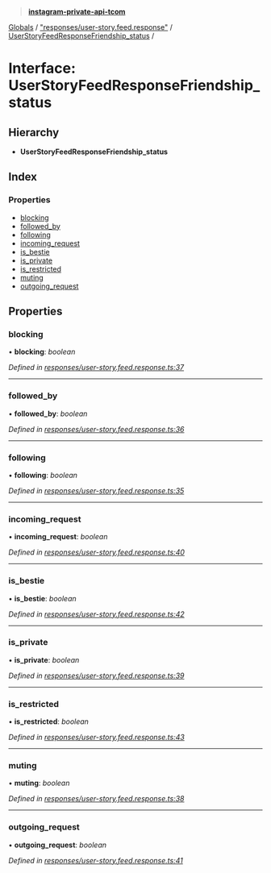 > **[instagram-private-api-tcom](../README.md)**

[Globals](../README.md) / ["responses/user-story.feed.response"](../modules/_responses_user_story_feed_response_.md) / [UserStoryFeedResponseFriendship_status](_responses_user_story_feed_response_.userstoryfeedresponsefriendship_status.md) /

# Interface: UserStoryFeedResponseFriendship_status

## Hierarchy

* **UserStoryFeedResponseFriendship_status**

## Index

### Properties

* [blocking](_responses_user_story_feed_response_.userstoryfeedresponsefriendship_status.md#blocking)
* [followed_by](_responses_user_story_feed_response_.userstoryfeedresponsefriendship_status.md#followed_by)
* [following](_responses_user_story_feed_response_.userstoryfeedresponsefriendship_status.md#following)
* [incoming_request](_responses_user_story_feed_response_.userstoryfeedresponsefriendship_status.md#incoming_request)
* [is_bestie](_responses_user_story_feed_response_.userstoryfeedresponsefriendship_status.md#is_bestie)
* [is_private](_responses_user_story_feed_response_.userstoryfeedresponsefriendship_status.md#is_private)
* [is_restricted](_responses_user_story_feed_response_.userstoryfeedresponsefriendship_status.md#is_restricted)
* [muting](_responses_user_story_feed_response_.userstoryfeedresponsefriendship_status.md#muting)
* [outgoing_request](_responses_user_story_feed_response_.userstoryfeedresponsefriendship_status.md#outgoing_request)

## Properties

###  blocking

• **blocking**: *boolean*

*Defined in [responses/user-story.feed.response.ts:37](https://github.com/cuonglnhust/instagram-private-api-tcom/blob/3e16058/src/responses/user-story.feed.response.ts#L37)*

___

###  followed_by

• **followed_by**: *boolean*

*Defined in [responses/user-story.feed.response.ts:36](https://github.com/cuonglnhust/instagram-private-api-tcom/blob/3e16058/src/responses/user-story.feed.response.ts#L36)*

___

###  following

• **following**: *boolean*

*Defined in [responses/user-story.feed.response.ts:35](https://github.com/cuonglnhust/instagram-private-api-tcom/blob/3e16058/src/responses/user-story.feed.response.ts#L35)*

___

###  incoming_request

• **incoming_request**: *boolean*

*Defined in [responses/user-story.feed.response.ts:40](https://github.com/cuonglnhust/instagram-private-api-tcom/blob/3e16058/src/responses/user-story.feed.response.ts#L40)*

___

###  is_bestie

• **is_bestie**: *boolean*

*Defined in [responses/user-story.feed.response.ts:42](https://github.com/cuonglnhust/instagram-private-api-tcom/blob/3e16058/src/responses/user-story.feed.response.ts#L42)*

___

###  is_private

• **is_private**: *boolean*

*Defined in [responses/user-story.feed.response.ts:39](https://github.com/cuonglnhust/instagram-private-api-tcom/blob/3e16058/src/responses/user-story.feed.response.ts#L39)*

___

###  is_restricted

• **is_restricted**: *boolean*

*Defined in [responses/user-story.feed.response.ts:43](https://github.com/cuonglnhust/instagram-private-api-tcom/blob/3e16058/src/responses/user-story.feed.response.ts#L43)*

___

###  muting

• **muting**: *boolean*

*Defined in [responses/user-story.feed.response.ts:38](https://github.com/cuonglnhust/instagram-private-api-tcom/blob/3e16058/src/responses/user-story.feed.response.ts#L38)*

___

###  outgoing_request

• **outgoing_request**: *boolean*

*Defined in [responses/user-story.feed.response.ts:41](https://github.com/cuonglnhust/instagram-private-api-tcom/blob/3e16058/src/responses/user-story.feed.response.ts#L41)*